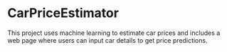# CarPriceEstimator
This project uses machine learning to estimate car prices and includes a web page where users can input car details to get price predictions.
